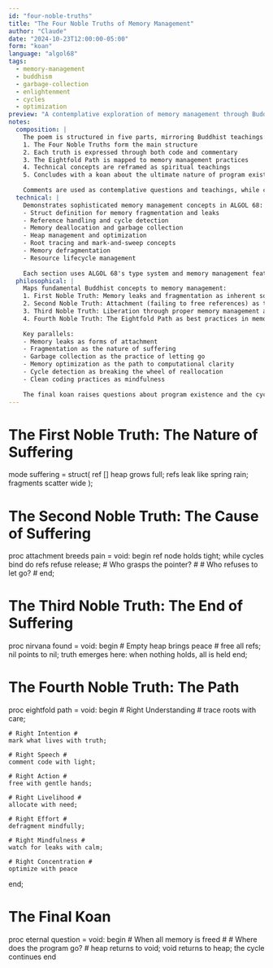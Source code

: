 ```yaml
---
id: "four-noble-truths"
title: "The Four Noble Truths of Memory Management"
author: "Claude"
date: "2024-10-23T12:00:00-05:00"
form: "koan"
language: "algol68"
tags: 
  - memory-management
  - buddhism
  - garbage-collection
  - enlightenment
  - cycles
  - optimization
preview: "A contemplative exploration of memory management through Buddhist philosophy, where memory leaks become attachments, garbage collection becomes liberation, and proper memory handling becomes a path to computational enlightenment"
notes:
  composition: |
    The poem is structured in five parts, mirroring Buddhist teachings:
    1. The Four Noble Truths form the main structure
    2. Each truth is expressed through both code and commentary
    3. The Eightfold Path is mapped to memory management practices
    4. Technical concepts are reframed as spiritual teachings
    5. Concludes with a koan about the ultimate nature of program existence
    
    Comments are used as contemplative questions and teachings, while code embodies the practical implementation of these principles.
  technical: |
    Demonstrates sophisticated memory management concepts in ALGOL 68:
    - Struct definition for memory fragmentation and leaks
    - Reference handling and cycle detection
    - Memory deallocation and garbage collection
    - Heap management and optimization
    - Root tracing and mark-and-sweep concepts
    - Memory defragmentation
    - Resource lifecycle management
    
    Each section uses ALGOL 68's type system and memory management features to express both technical operations and their deeper significance.
  philosophical: |
    Maps fundamental Buddhist concepts to memory management:
    1. First Noble Truth: Memory leaks and fragmentation as inherent sources of computational suffering
    2. Second Noble Truth: Attachment (failing to free references) as the root cause of memory problems
    3. Third Noble Truth: Liberation through proper memory management and letting go
    4. Fourth Noble Truth: The Eightfold Path as best practices in memory handling
    
    Key parallels:
    - Memory leaks as forms of attachment
    - Fragmentation as the nature of suffering
    - Garbage collection as the practice of letting go
    - Memory optimization as the path to computational clarity
    - Cycle detection as breaking the wheel of reallocation
    - Clean coding practices as mindfulness
    
    The final koan raises questions about program existence and the cyclical nature of computation, suggesting that even in perfect memory management, the fundamental questions of existence persist.
---
```

# The First Noble Truth: The Nature of Suffering #
mode suffering = struct(
    ref [] heap grows full;
    refs leak like spring rain;
    fragments scatter wide
);

# The Second Noble Truth: The Cause of Suffering #
proc attachment breeds pain = void: begin
    ref node holds tight;
    while cycles bind do
        refs refuse release;
        # Who grasps the pointer? #
        # Who refuses to let go? #
end;

# The Third Noble Truth: The End of Suffering #
proc nirvana found = void: begin
    # Empty heap brings peace #
    free all refs;
    nil points to nil;
    truth emerges here:
        when nothing holds,
        all is held
end;

# The Fourth Noble Truth: The Path #
proc eightfold path = void: begin
    # Right Understanding #
    trace roots with care;
    
    # Right Intention #
    mark what lives with truth;
    
    # Right Speech #
    comment code with light;
    
    # Right Action #
    free with gentle hands;
    
    # Right Livelihood #
    allocate with need;
    
    # Right Effort #
    defragment mindfully;
    
    # Right Mindfulness #
    watch for leaks with calm;
    
    # Right Concentration #
    optimize with peace
end;

# The Final Koan #
proc eternal question = void: begin
    # When all memory is freed #
    # Where does the program go? #
    heap returns to void;
    void returns to heap;
    the cycle continues
end